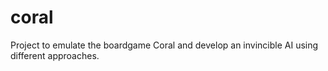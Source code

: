 # coral
Project to emulate the boardgame Coral and develop an invincible AI using different approaches. 
